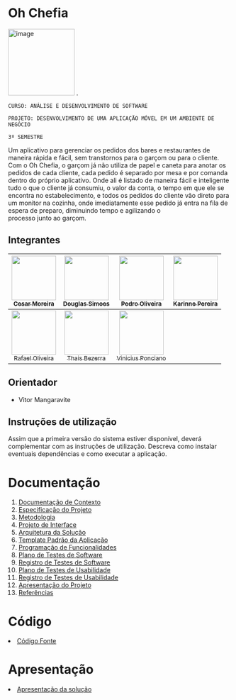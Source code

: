  # Oh Chefia

  <img width="150" alt="image" src="https://github.com/ICEI-PUC-Minas-PMV-ADS/pmv-ads-2023-1-e3-proj-mov-t7-grupo4-orderapp/assets/60409021/053474b7-cef9-4dcd-a5b8-18b47a08d6e4"> .
  

`CURSO: ANÁLISE E DESENVOLVIMENTO DE SOFTWARE`

`PROJETO: DESENVOLVIMENTO DE UMA APLICAÇÃO MÓVEL EM UM AMBIENTE DE NEGÓCIO`

`3º SEMESTRE`

Um aplicativo para gerenciar os pedidos dos bares e restaurantes de maneira rápida e fácil, sem transtornos para o garçom ou para o cliente. Com o Oh Chefia, o garçom já não utiliza de papel e caneta para anotar os pedidos de cada cliente, cada pedido é separado por mesa e por comanda dentro do próprio aplicativo. Onde ali é listado de maneira fácil e inteligente tudo o que o cliente já consumiu, o valor da conta, o tempo em que ele se encontra no estabelecimento, e todos os pedidos do cliente vão direto para um monitor na cozinha, onde imediatamente esse pedido já entra na fila de espera de preparo, diminuindo tempo e agilizando o processo junto ao garçom.

## Integrantes

| [<img src="https://avatars.githubusercontent.com/u/101225097?v=4" width=100><br><sub>Cesar Moreira </sub>](https://github.com/cesarluiscostam) | [<img src="https://avatars.githubusercontent.com/u/103225367?v=4" width=100><br><sub>Douglas Simoes </sub>](https://github.com/delarettdouglas) | [<img src="https://avatars.githubusercontent.com/u/53317747?v=4" width=100><br><sub>Pedro Oliveira</sub>](https://github.com/pedroertal) | [<img src="https://avatars.githubusercontent.com/u/60409021?v=4" width=100><br><sub>Karinne Pereira</sub>](https://github.com/KahMassensini) 
| :----: | :----: | :----: | :----: |
| [<img src="https://avatars.githubusercontent.com/u/103225907?v=4" width=100><br><sub>Rafael Oliveira</sub>](https://github.com/rafasensacional) | [<img src="https://avatars.githubusercontent.com/u/59944150?v=4" width=100><br><sub>Thais Bezerra</sub>](https://github.com/thatavieira) | [<img src="https://avatars.githubusercontent.com/u/86004024?v=4" width=100><br><sub>Vinicius Ponciano</sub>](https://github.com/Vinicius-S-P)



## Orientador

* Vitor Mangaravite

## Instruções de utilização

Assim que a primeira versão do sistema estiver disponível, deverá complementar com as instruções de utilização. Descreva como instalar eventuais dependências e como executar a aplicação.

# Documentação

<ol>
<li><a href="docs/01-Documentação de Contexto.md"> Documentação de Contexto</a></li>
<li><a href="docs/02-Especificação do Projeto.md"> Especificação do Projeto</a></li>
<li><a href="docs/03-Metodologia.md"> Metodologia</a></li>
<li><a href="docs/04-Projeto de Interface.md"> Projeto de Interface</a></li>
<li><a href="docs/05-Arquitetura da Solução.md"> Arquitetura da Solução</a></li>
<li><a href="docs/06-Template Padrão da Aplicação.md"> Template Padrão da Aplicação</a></li>
<li><a href="docs/07-Programação de Funcionalidades.md"> Programação de Funcionalidades</a></li>
<li><a href="docs/08-Plano de Testes de Software.md"> Plano de Testes de Software</a></li>
<li><a href="docs/09-Registro de Testes de Software.md"> Registro de Testes de Software</a></li>
<li><a href="docs/10-Plano de Testes de Usabilidade.md"> Plano de Testes de Usabilidade</a></li>
<li><a href="docs/11-Registro de Testes de Usabilidade.md"> Registro de Testes de Usabilidade</a></li>
<li><a href="docs/12-Apresentação do Projeto.md"> Apresentação do Projeto</a></li>
<li><a href="docs/13-Referências.md"> Referências</a></li>
</ol>

# Código

<li><a href="src/README.md"> Código Fonte</a></li>

# Apresentação

<li><a href="presentation/README.md"> Apresentação da solução</a></li>
